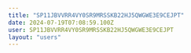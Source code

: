 ```yaml
---
title: "SP11JBVVRR4VY0SR9MRSSKB22HJ5QWGWE3E9CEJPT"
date: 2024-07-19T07:08:59.100Z
user: SP11JBVVRR4VY0SR9MRSSKB22HJ5QWGWE3E9CEJPT
layout: "users"
---
```

    